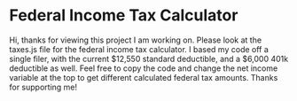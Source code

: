 # Federal Income Tax Calculator
 Hi, thanks for viewing this project I am working on.
 Please look at the taxes.js file for the federal income tax calculator.
 I based my code off a single filer, with the current $12,550 standard deductible, and a $6,000 401k deductible as well.
 Feel free to copy the code and change the net income variable at the top to get different calculated federal tax amounts. 
 Thanks for supporting me!
